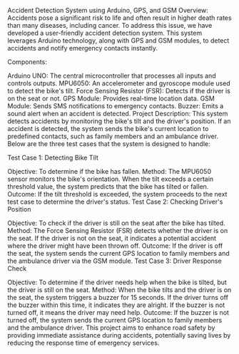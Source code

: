 Accident Detection System using Arduino, GPS, and GSM
Overview:
Accidents pose a significant risk to life and often result in higher death rates than many diseases, including cancer. To address this issue, we have developed a user-friendly accident detection system. This system leverages Arduino technology, along with GPS and GSM modules, to detect accidents and notify emergency contacts instantly.

Components:

Arduino UNO: The central microcontroller that processes all inputs and controls outputs.
MPU6050: An accelerometer and gyroscope module used to detect the bike's tilt.
Force Sensing Resistor (FSR): Detects if the driver is on the seat or not.
GPS Module: Provides real-time location data.
GSM Module: Sends SMS notifications to emergency contacts.
Buzzer: Emits a sound alert when an accident is detected.
Project Description:
This system detects accidents by monitoring the bike's tilt and the driver's position. If an accident is detected, the system sends the bike's current location to predefined contacts, such as family members and an ambulance driver. Below are the three test cases that the system is designed to handle:

Test Case 1: Detecting Bike Tilt

Objective: To determine if the bike has fallen.
Method: The MPU6050 sensor monitors the bike's orientation. When the tilt exceeds a certain threshold value, the system predicts that the bike has tilted or fallen.
Outcome: If the tilt threshold is exceeded, the system proceeds to the next test case to determine the driver's status.
Test Case 2: Checking Driver's Position

Objective: To check if the driver is still on the seat after the bike has tilted.
Method: The Force Sensing Resistor (FSR) detects whether the driver is on the seat. If the driver is not on the seat, it indicates a potential accident where the driver might have been thrown off.
Outcome: If the driver is off the seat, the system sends the current GPS location to family members and the ambulance driver via the GSM module.
Test Case 3: Driver Response Check

Objective: To determine if the driver needs help when the bike is tilted, but the driver is still on the seat.
Method: When the bike tilts and the driver is on the seat, the system triggers a buzzer for 15 seconds. If the driver turns off the buzzer within this time, it indicates they are alright. If the buzzer is not turned off, it means the driver may need help.
Outcome: If the buzzer is not turned off, the system sends the current GPS location to family members and the ambulance driver.
This project aims to enhance road safety by providing immediate assistance during accidents, potentially saving lives by reducing the response time of emergency services.






